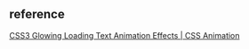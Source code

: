 ## reference 
[CSS3 Glowing Loading Text Animation Effects | CSS Animation](https://youtu.be/bOcXNaUN20M)